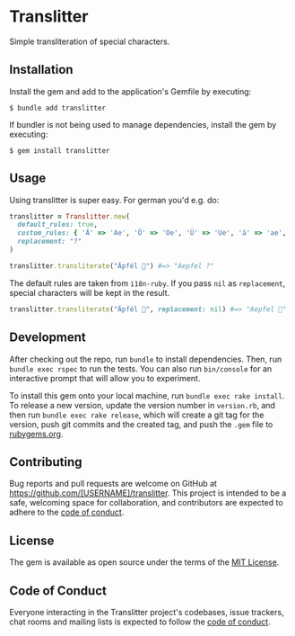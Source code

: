 # Translitter

Simple transliteration of special characters.

## Installation

Install the gem and add to the application's Gemfile by executing:

    $ bundle add translitter

If bundler is not being used to manage dependencies, install the gem by executing:

    $ gem install translitter

## Usage

Using translitter is super easy. For german you'd e.g. do:

```ruby
translitter = Translitter.new(
  default_rules: true,
  custom_rules: { 'Ä' => 'Ae', 'Ö' => 'Oe', 'Ü' => 'Ue', 'ä' => 'ae', 'ö' => 'oe', 'ü' => 'ue', 'ß' => 'ss' },
  replacement: "?"
)

translitter.transliterate("Äpfél 🍎") #=> "Aepfel ?"
```

The default rules are taken from `i18n-ruby`. If you pass `nil` as
`replacement`, special characters will be kept in the result.

```ruby
translitter.transliterate("Äpfél 🍎", replacement: nil) #=> "Aepfel 🍎"
```

## Development

After checking out the repo, run `bundle` to install dependencies. Then, run
`bundle exec rspec` to run the tests. You can also run `bin/console` for an
interactive prompt that will allow you to experiment.

To install this gem onto your local machine, run `bundle exec rake install`. To
release a new version, update the version number in `version.rb`, and then run
`bundle exec rake release`, which will create a git tag for the version, push
git commits and the created tag, and push the `.gem` file to
[rubygems.org](https://rubygems.org).

## Contributing

Bug reports and pull requests are welcome on GitHub at
https://github.com/[USERNAME]/translitter. This project is intended to be a
safe, welcoming space for collaboration, and contributors are expected to
adhere to the [code of
conduct](https://github.com/mrkamel/translitter/blob/main/CODE_OF_CONDUCT.md).

## License

The gem is available as open source under the terms of the
[MIT License](https://opensource.org/licenses/MIT).

## Code of Conduct

Everyone interacting in the Translitter project's codebases, issue trackers,
chat rooms and mailing lists is expected to follow the
[code of conduct](https://github.com/mrkamel/translitter/blob/main/CODE_OF_CONDUCT.md).
